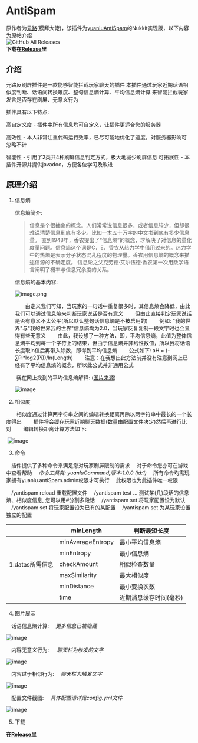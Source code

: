 # AntiSpam
原作者为[元路](https://www.mcbbs.net/home.php?mod=space&uid=670070)(膜拜大佬)，该插件为[yuanluAntiSpam](https://www.mcbbs.net/thread-903631-1-1.html)的Nukkit实现版，以下内容为原帖介绍  
![GitHub All Releases](https://img.shields.io/github/downloads/Isla4ever/AntiSpam/total)  
**下载在[Release](https://github.com/Isla4ever/AntiSpam/releases)里**

## 介绍

元路反刷屏插件是一款能够智能拦截玩家聊天的插件
本插件通过玩家近期话语相似度判断、话语间转换难度、整句信息熵计算、平均信息熵计算
来智能拦截玩家发言是否存在刷屏、无意义行为

插件具有以下特点:

高自定义度 - 插件中所有信息均可自定义，让插件更适合您的服务器 

高效性 - 本人非常注重代码运行效率，已尽可能地优化了速度，对服务器影响可忽略不计 

智能性 - 引用了2类共4种刷屏信息判定方式，极大地减少刷屏信息 可拓展性 - 本插件开源并提供javadoc，方便各位学习及改进

## 原理介绍

1. 信息熵

   信息熵简介:

   > 信息是个很抽象的概念。人们常常说信息很多，或者信息较少，但却很难说清楚信息到底有多少。比如一本五十万字的中文书到底有多少信息量。
   > 直到1948年，香农提出了“信息熵”的概念，才解决了对信息的量化度量问题。信息熵这个词是C．E．香农从热力学中借用过来的。热力学中的热熵是表示分子状态混乱程度的物理量。香农用信息熵的概念来描述信源的不确定度。
   > 信息论之父克劳德·艾尔伍德·香农第一次用数学语言阐明了概率与信息冗余度的关系。

   信息熵的基本内容:

   ![image.png](https://i.loli.net/2020/08/31/ebZEhku1dNCGX94.png)

   　　由定义我们可知，当玩家的一句话中重复很多时，其信息熵会降低，由此我们可以通过信息熵来判断玩家说话是否有意义
   　　但由此直接判定玩家说话是否有意义不太公平(所以默认整句话信息熵是不被启用的)
   　　例如: "我的世界"与"我的世界我的世界"信息熵均为2.0，当玩家反复复制一段文字时也会显得有些无意义
   　　由此，我设想了一种方法，即，平均信息熵，此值为整体信息熵平均到每一个字符上的结果，但由于信息熵并非线性数值，所以我将话语长度取ln值后再带入除数，即得到平均信息熵
   　　公式如下: aH = (-∑Pi*log2(Pi))/ln(Length)
   　　注意：在我想出此方法前并没有注意到网上已经有了平均信息熵的概念，所以此公式并非通用公式

   ​		我在网上找到的平均信息熵解释: ([图片来源](https://www.mcbbs.net/plugin.php?id=link_redirect&target=https%3A%2F%2Fwww.jianshu.com%2Fp%2Fb841dbe21bd9))

   ![image](https://i.loli.net/2020/04/16/kuQIW9gNBhr7fjs.jpg)

2. 相似度

　　相似度通过计算两字符串之间的编辑转换距离再除以两字符串中最长的一个长度得出
　　插件将会缓存玩家近期聊天数据(数量由配置文件决定)然后再进行比对
　　编辑转换距离计算方法如下:

​		![image](https://i.loli.net/2020/04/16/pfEPTiWDs29ndvX.png)

3. 命令

　插件提供了多种命令来满足您对玩家刷屏限制的需求
　对于命令您亦可在游戏中查看帮助
　*命令工具类: yuanluCommand,版本:1.0.0 (id:1)*
　所有命令均需玩家拥有yuanlu.antiSpam.admin权限才可执行
　此权限也为此插件唯一权限

　/yantispam reload 重载配置文件
　/yantispam test ... 测试某(几)段话的信息熵、相似度信息, 您可以用#分割多段话
　/yantispam set <player> 将玩家配置设为默认
　/yantispam set <player> <name> 将玩家配置设为已有的某配置
　/yantispam set <player> <datas> 为某玩家设置独立的配置

|                 | minLength         | 判断最短长度           |
| --------------- | ----------------- | ---------------------- |
|                 | minAverageEntropy | 最小平均信息熵         |
|                 | minEntropy        | 最小信息熵             |
| 1:datas所需信息 | checkAmount       | 相似检查数量           |
|                 | maxSimilarity     | 最大相似度             |
|                 | minDistance       | 最小变换次数           |
|                 | time              | 近期消息缓存时间(毫秒) |

4. 图片展示

　话语信息熵计算:
　*更多信息已被隐藏*

![image](https://miao.su/images/2019/08/17/QQ20190817135335473db.png)

　内容无意义行为:
　 *聊天栏为触发的文字*

![image](https://s2.ax1x.com/2019/08/17/mnoQr4.png)

　内容过于相似行为:
　*聊天栏为触发文字*

![image](https://s2.ax1x.com/2019/08/17/mnolqJ.png)

　配置文件截图:
　*具体配置请详见config.yml文件*

![image](https://i.loli.net/2019/08/17/QiwODe8YqSuVfzX.png)

5. 下载

**在[Release](https://github.com/Isla4ever/AntiSpam/releases)里**
